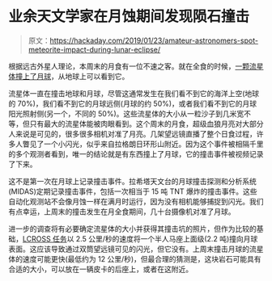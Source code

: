 # 业余天文学家在月蚀期间发现陨石撞击

> 原文：<https://hackaday.com/2019/01/23/amateur-astronomers-spot-meteorite-impact-during-lunar-eclipse/>

根据远古外星人理论，本周末的月食有一位不速之客。就在全食的时候，[一颗流星体撞上了月球](https://twitter.com/jccwrt/status/1087586476798423041)，从地球上可以看到它。

流星体一直在撞击地球和月球，尽管这通常发生在我们看不到它的海洋上空(地球的 70%)，我们看不到它的月球远侧(月球的约 50%)，或者我们看不到它的月球阳光照射侧(另一个，不同的 50%)。这些流星体的大小从一粒沙子到几米宽不等，但只有最大的流星体能被肉眼看到。这个周末的月食，超级血狼月亮对大部分人来说是可见的，很多很多相机对准了月亮。几架望远镜直播了整个日食过程，许多人瞥见了一个小闪光，似乎来自拉格朗日环形山附近。因为这个事件被相隔千里的多个观测者看到，唯一的结论就是有东西撞上了月球，它的撞击事件被视频记录了下来。

这不是第一次在月球上记录撞击事件。拉希塔天文台的月球撞击探测和分析系统(MIDAS)定期记录撞击事件，包括一次相当于 15 吨 TNT 爆炸的撞击事件。这些自动化观测站不会像月蚀一样在满月时运行，因为没有相机能够捕捉到闪光。我们有点幸运，上周末的撞击发生在月全食期间，几十台摄像机对准了月球。

进一步的调查将有必要确定流星体的大小并获得其撞击坑的照片，但作为比较的基础，[LCROSS 任务](https://www.nasa.gov/mission_pages/LCROSS/main/)以 2.5 公里/秒的速度将一个半人马座上面级(2.2 吨)撞向月球表面。这应该导致通过双筒望远镜可见的闪光，但它没有。上周末撞击月球的流星体的速度可能更快(最低约为 12 公里/秒)，但最合理的猜测是，这块岩石可能具有合适的大小，可以放在一辆皮卡的后座上，或者在这附近。